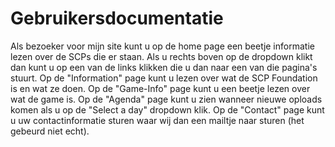 # Gebruikersdocumentatie

Als bezoeker voor mijn site kunt u op de home page een beetje informatie lezen over de SCPs die er staan.
Als u rechts boven op de dropdown klikt dan kunt u op een van de links klikken die u dan naar een van die pagina's stuurt.
Op de "Information" page kunt u lezen over wat de SCP Foundation is en wat ze doen.
Op de "Game-Info" page kunt u een beetje lezen over wat de game is.
Op de "Agenda" page kunt u zien wanneer nieuwe oploads komen als u op de "Select a day" dropdown klik.
Op de "Contact" page kunt u uw contactinformatie sturen waar wij dan een mailtje naar sturen (het gebeurd niet echt).

